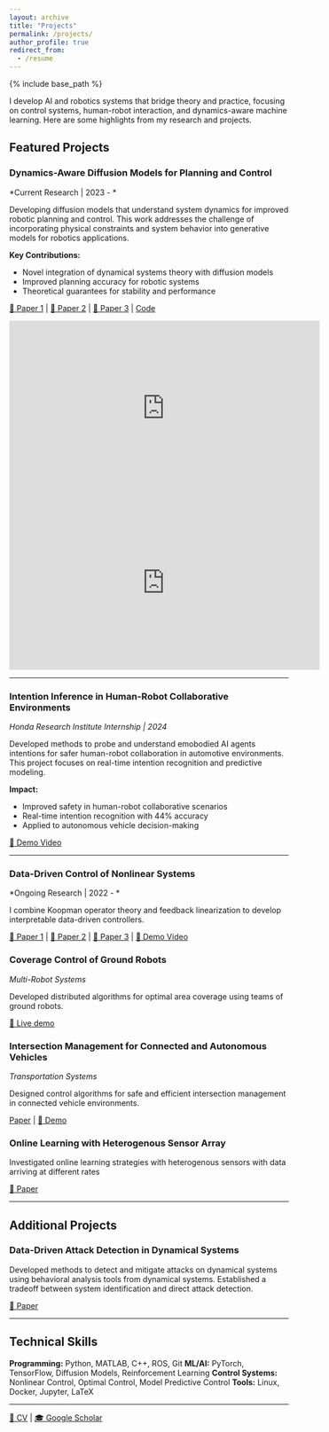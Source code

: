 ```yaml
---
layout: archive
title: "Projects"
permalink: /projects/
author_profile: true
redirect_from:
  - /resume
---
```


{% include base_path %}

I develop AI and robotics systems that bridge theory and practice, focusing on control systems, human-robot interaction, and dynamics-aware machine learning. Here are some highlights from my research and projects.

## Featured Projects

### Dynamics-Aware Diffusion Models for Planning and Control
*Current Research | 2023 - *

Developing diffusion models that understand system dynamics for improved robotic planning and control. This work addresses the challenge of incorporating physical constraints and system behavior into generative models for robotics applications.

**Key Contributions:**
- Novel integration of dynamical systems theory with diffusion models
- Improved planning accuracy for robotic systems
- Theoretical guarantees for stability and performance

[📄 Paper 1](https://arxiv.org/pdf/2504.00236) | [📄 Paper 2](https://arxiv.org/pdf/2504.09836) |  [📄 Paper 3](https://ieeexplore.ieee.org/stamp/stamp.jsp?arnumber=10886071) | [Code](https://github.com/darshangm/diffusion-nonlinear-control) 

<iframe width="560" height="315" 
        src="https://www.youtube.com/embed/3qQoxwMP33M" 
        title="YouTube video player" 
        frameborder="0" 
        allow="accelerometer; autoplay; clipboard-write; encrypted-media; gyroscope; picture-in-picture; web-share" 
        allowfullscreen>
</iframe>

<iframe width="560" height="315" 
        src="https://www.youtube.com/embed/tbaFg1HthMo" 
        title="YouTube video player" 
        frameborder="0" 
        allow="accelerometer; autoplay; clipboard-write; encrypted-media; gyroscope; picture-in-picture; web-share" 
        allowfullscreen>
</iframe>


---

### Intention Inference in Human-Robot Collaborative Environments
*Honda Research Institute Internship | 2024*

Developed methods to probe and understand emobodied AI agents intentions for safer human-robot collaboration in automotive environments. This project focuses on real-time intention recognition and predictive modeling.

**Impact:**
- Improved safety in human-robot collaborative scenarios
- Real-time intention recognition with 44% accuracy
- Applied to autonomous vehicle decision-making 

[🎥 Demo Video]((https://darshangm.github.io/files/videos/active_probing_IROS.mp4/view)) 

---

### Data-Driven Control of Nonlinear Systems
*Ongoing Research | 2022 - *

I combine Koopman operator theory and feedback linearization to develop interpretable data-driven controllers.

[📄 Paper 1](https://ieeexplore.ieee.org/abstract/document/10565947) | [📄 Paper 2](https://arxiv.org/pdf/2308.11229) | [📄 Paper 3](https://ieeexplore.ieee.org/stamp/stamp.jsp?arnumber=10383720) |  [🎥 Demo Video](https://darshangm.github.io/files/videos/tweet-project.mp4/view) 


### Coverage Control of Ground Robots
*Multi-Robot Systems*

Developed distributed algorithms for optimal area coverage using teams of ground robots.

[🎥 Live demo](https://darshangm.github.io/files/videos/kura_compress.mp4/view)

### Intersection Management for Connected and Autonomous Vehicles
*Transportation Systems*

Designed control algorithms for safe and efficient intersection management in connected vehicle environments.

[Paper](https://ieeexplore.ieee.org/stamp/stamp.jsp?arnumber=9867733) | [🎥 Demo](https://darshangm.github.io/files/videos/ITS_sub_compress.mp4/view)

### Online Learning with Heterogenous Sensor Array

Investigated online learning strategies with heterogenous sensors with data arriving at different rates

[📄 Paper](https://arxiv.org/pdf/2312.05432)

---

## Additional Projects

### Data-Driven Attack Detection in Dynamical Systems

Developed methods to detect and mitigate attacks on dynamical systems using behavioral analysis tools from dynamical systems. Established a tradeoff between system identification and direct attack detection.


[📄 Paper](https://ieeexplore.ieee.org/stamp/stamp.jsp?arnumber=9993195)

---

## Technical Skills

**Programming:** Python, MATLAB, C++, ROS, Git
**ML/AI:** PyTorch, TensorFlow, Diffusion Models, Reinforcement Learning
**Control Systems:** Nonlinear Control, Optimal Control, Model Predictive Control
**Tools:** Linux, Docker, Jupyter, LaTeX

---

[📄 CV](https://darshangm.github.io/files/CV) | [🎓 Google Scholar](#)
